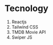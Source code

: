 <h1>Tecnology</h1>
<ol>
  <li>Reactjs</li>
  <li>Tailwind CSS</li>
  <li>TMDB Movie API</li>
  <li>Swiper JS</li>
</ol>
 
